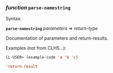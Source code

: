 ### <em>function</em> <strong>`parse-namestring`</strong>

Syntax:

<strong>`parse-namestring`</strong> <em>parameters</em> => <em>return-type</em>

Documentation of parameters and return-results.

Examples (not from CLHS...):

```lisp
CL-USER> (example-code 'a 'b 'c)

'return-result
```

